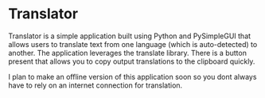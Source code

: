 # Translator

Translator is a simple application built using Python and PySimpleGUI that allows users to translate 
text from one language (which is auto-detected) to another. The application leverages the translate library. There is
a button present that allows you to copy output translations to the clipboard quickly.

I plan to make an offline version of this application soon so you dont always have to rely on an internet connection for translation.